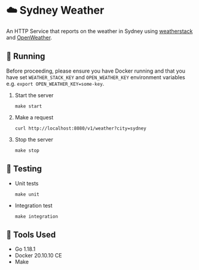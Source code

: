 # ☁️ Sydney Weather

An HTTP Service that reports on the weather in Sydney using [weatherstack](https://weatherstack.com)
and [OpenWeather](https://openweathermap.org).

## 🚀 Running

Before proceeding, please ensure you have Docker running and that you have set `WEATHER_STACK_KEY`
and `OPEN_WEATHER_KEY` environment variables e.g. `export OPEN_WEATHER_KEY=some-key`.

1. Start the server

    ```shell
    make start
    ``` 

2. Make a request

    ```shell
    curl http://localhost:8080/v1/weather?city=sydney
    ```

3. Stop the server

    ```shell
    make stop

## 🔬 Testing

- Unit tests

   ```shell
   make unit
   ```

- Integration test

   ```shell
   make integration
   ```

## 🧰 Tools Used

- Go 1.18.1
- Docker 20.10.10 CE
- Make
